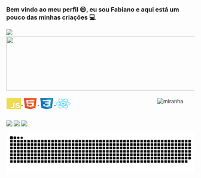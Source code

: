 ### Bem vindo ao meu perfil 😄, eu sou Fabiano e aqui está um pouco das minhas criações 💻

<div>
  <a href="https://github.com/Fabe-Yato">
  <img height="145em" src="https://github-readme-stats.vercel.app/api?username=fabe-yato&show_icons=true&theme=dark&include_all_commits=true&count_private=true"/>
  <img height="145em" width="550" src="https://github-readme-stats.vercel.app/api/top-langs/?username=fabe-yato&layout=compact&langs_count=7&theme=dark"/>
</div>

  <div style="display: inline_block"><br>
  <img align="center" alt="Fabe-Js" height="30" width="40" src="https://raw.githubusercontent.com/devicons/devicon/master/icons/javascript/javascript-plain.svg">
  <img align="center" alt="Fabe-HTML" height="30" width="40" src="https://raw.githubusercontent.com/devicons/devicon/master/icons/html5/html5-original.svg">
  <img align="center" alt="Fabe-CSS" height="30" width="40" src="https://raw.githubusercontent.com/devicons/devicon/master/icons/css3/css3-original.svg">
  <img align="center" alt="Fabe-React" height="30" width="40" src="https://github.com/devicons/devicon/blob/master/icons/react/react-original.svg">
  <img align="right" width="100" alt="miranha" src="https://pa1.narvii.com/6825/9cc0360193a613faa76abf06da7b6f27a3ef4f09_128.gif">
</div>
  
##
 
<div> 
  <a href="https://instagram.com/fabe__oliveira" target="_blank"><img src="https://img.shields.io/badge/-Instagram-%23E4405F?style=for-the-badge&logo=instagram&logoColor=white" target="_blank"></a>
  <a href = "fabibinho2@gmail.com"><img src="https://img.shields.io/badge/-Gmail-%23333?style=for-the-badge&logo=gmail&logoColor=white" target="_blank"></a>
  <a href="https://www.linkedin.com/in/fabiano-ferreira-84a321217/" target="_blank"><img src="https://img.shields.io/badge/-LinkedIn-%230077B5?style=for-the-badge&logo=linkedin&logoColor=white" target="_blank"></a> 
 
</div>

 ![Snake animation](https://github.com/Ellen2121/Ellen2121/blob/output/github-contribution-grid-snake.svg)
